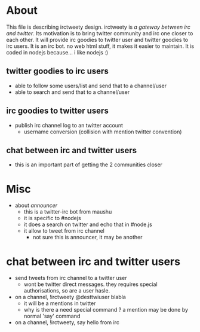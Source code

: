 About
=====
This file is describing irctweety design. irctweety is *a gateway between irc and twitter*.
Its motivation is to bring twitter community and irc one closer to each other.
It will provide irc goodies to twitter user and twitter goodies to irc users.
It is an irc bot. no web html stuff, it makes it easier to maintain.
It is coded in nodejs because... i like nodejs :)

twitter goodies to irc users
----------------------------
* able to follow some users/list and send that to a channel/user
* able to search and send that to a channel/user

irc goodies to twitter users
----------------------------
* publish irc channel log to an twitter account
  * username conversion (collision with mention twitter convention)

chat between irc and twitter users
----------------------------------
* this is an important part of getting the 2 communities closer

Misc
====
* about _announcer_
  * this is a twitter-irc bot from maushu
  * it is specific to #nodejs
  * it does a search on twitter and echo that in #node.js
  * it allow to tweet from irc channel
    * not sure this is announcer, it may be another

chat between irc and twitter users
==================================
* send tweets from irc channel to a twitter user
  * wont be twitter direct messages. they requires special authorisations, so are a user hasle.
* on a channel, !irctweety @desttwiuser blabla
  * it will be a mentions in twitter
  * why is there a need special command ? a mention may be done by normal 'say' command
* on a channel, !irctweety, say hello from irc


